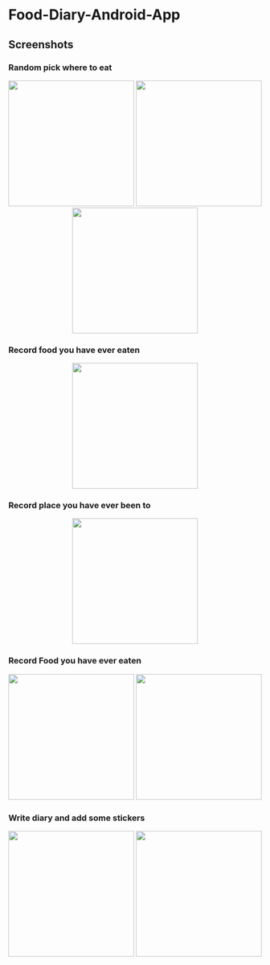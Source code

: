# Food-Diary-Android-App

## Screenshots

### Random pick where to eat
<p align="center">
  <img height="250" src="https://github.com/ChienKangLu/Food-Diary-Android-App/blob/master/Gift_to_W/app/src/main/res/drawable/s1_2.png" />
  <img height="250" src="https://github.com/ChienKangLu/Food-Diary-Android-App/blob/master/Gift_to_W/app/src/main/res/drawable/s2_2.png" />
  <img height="250" src="https://github.com/ChienKangLu/Food-Diary-Android-App/blob/master/Gift_to_W/app/src/main/res/drawable/s3_2.png" />
</p>

### Record food you have ever eaten
<p align="center">
  <img height="250" src="https://github.com/ChienKangLu/Food-Diary-Android-App/blob/master/Gift_to_W/app/src/main/res/drawable/s4_2.png" />
</p>

### Record place you have ever been to
<p align="center">
  <img height="250" src="https://github.com/ChienKangLu/Food-Diary-Android-App/blob/master/Gift_to_W/app/src/main/res/drawable/s5_2.png" />
</p>

### Record Food you have ever eaten
<p align="center">
  <img height="250" src="https://github.com/ChienKangLu/Food-Diary-Android-App/blob/master/Gift_to_W/app/src/main/res/drawable/s9_2.png" />
  <img height="250" src="https://github.com/ChienKangLu/Food-Diary-Android-App/blob/master/Gift_to_W/app/src/main/res/drawable/s6_2.png" />
</p>

### Write diary and add some stickers
<p align="center">
  <img height="250" src="https://github.com/ChienKangLu/Food-Diary-Android-App/blob/master/Gift_to_W/app/src/main/res/drawable/s7_2.png"  />
  <img height="250" src="https://github.com/ChienKangLu/Food-Diary-Android-App/blob/master/Gift_to_W/app/src/main/res/drawable/s8_2.png" />
</p>



